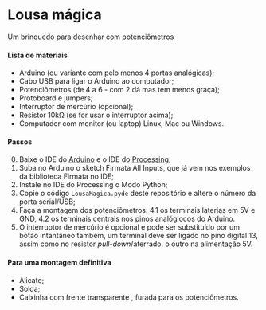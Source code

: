 # Lousa mágica

Um brinquedo para desenhar com potenciômetros

#### Lista de materiais

* Arduino (ou variante com pelo menos 4 portas analógicas);
* Cabo USB para ligar o Arduino ao computador;
* Potenciômetros (de 4 a 6 - com 2 dá mas tem menos graça);
* Protoboard e jumpers;
* Interruptor de mercúrio (opcional);
* Resistor 10kΩ (se for usar o interruptor acima);
* Computador com monitor (ou laptop) Linux, Mac ou Windows.

#### Passos
0. Baixe o IDE do [Arduino](http://arduino.cc) e o IDE do [Processing](http://processing.org);
1. Suba no Arduino o sketch Firmata All Inputs, que já vem nos exemplos da biblioteca Firmata no IDE;
2. Instale no IDE do Processing o Modo Python;
3. Copie o código `LousaMagica.pyde` deste repositório e altere o número da porta serial/USB;
4. Faça a montagem dos potenciômetros:
 4.1 os terminais laterias em 5V e GND,
 4.2 os terminais centrais nos pinos analógiocos do Arduino.
5. O interruptor de mercúrio é opcional e pode ser substituído por um botão intantâneo também, um terminal deve ser ligado no pino digital 13, assim como no resistor *pull-down*/aterrado, o outro na alimentação 5V. 

#### Para uma montagem definitiva
* Alicate;
* Solda;
* Caixinha com frente transparente , furada para os potenciômetros.
